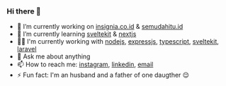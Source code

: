 ### Hi there 👋

- 🔭 I’m currently working on [insignia.co.id](https://insignia.co.id) & [semudahitu.id](https://semudahitu.id)
- 🌱 I’m currently learning [sveltekit](https://kit.svelte.dev/) & [nextjs](https://nextjs.org/)
- 🧑‍💻 I'm currently working with [nodejs](https://nodejs.org/), [expressjs](https://expressjs.com/), [typescript](https://www.typescriptlang.org/), [sveltekit](https://kit.svelte.dev/), [laravel](https://laravel.com/)
- 💬 Ask me about anything
- 📫 How to reach me: [instagram](https://instagram.com/halimtuhu), [linkedin](https://www.linkedin.com/in/halimtuhu/), [email](mailto:halimtuhuprasetyo@gmail.com)
- ⚡ Fun fact: I'm an husband and a father of one daugther 😌
